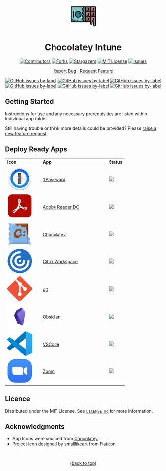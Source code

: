 <div align="center">
  
  <a href="https://github.com/ALARP-Solutions/Chocolatey-Intune">
    <img src="logo.png" alt="Logo" width="80" height="80">
  </a>

  <h1 id="top">Chocolatey Intune</h1>

  [![Contributors][contributors-shield]][contributors-url]
  [![Forks][forks-shield]][forks-url]
  [![Stargazers][stars-shield]][stars-url]
  [![MIT License][license-shield]][license-url]
  [![Issues][issues-shield]][issues-url]
  <br />
  
  [Report Bug](https://github.com/ALARP-Solutions/Chocolatey-Intune/issues/new?assignees=&labels=bug&template=bug_report.md&title=)
  ·
  [Request Feature](https://github.com/ALARP-Solutions/Chocolatey-Intune/issues/new?assignees=&labels=enhancement&template=feature_request.md&title=)
  
  [![GitHub issues by-label](https://img.shields.io/github/issues/ALARP-Solutions/Chocolatey-Intune/bug?color=red&label=Bugs&style=flat-square)](https://github.com/ALARP-Solutions/Chocolatey-Intune/labels/bug)
  [![GitHub issues by-label](https://img.shields.io/github/issues/ALARP-Solutions/Chocolatey-Intune/documentation?color=blue&label=Documentation&style=flat-square)](https://github.com/ALARP-Solutions/Chocolatey-Intune/labels/documentation)
  [![GitHub issues by-label](https://img.shields.io/github/issues/ALARP-Solutions/Chocolatey-Intune/enhancement?color=aqua&label=Enhancements&style=flat-square)](https://github.com/ALARP-Solutions/Chocolatey-Intune/labels/enhancement)
  [![GitHub issues by-label](https://img.shields.io/github/issues/ALARP-Solutions/Chocolatey-Intune/good%2520first%2520issue?color=purple&label=Good%20First%20Issue&style=flat-square)](https://github.com/ALARP-Solutions/Chocolatey-Intune/labels/good%20first%20issue)
  [![GitHub issues by-label](https://img.shields.io/github/issues/ALARP-Solutions/Chocolatey-Intune/Help%20Wanted?color=forestgreen&label=Help%20Wanted&style=flat-square)](https://github.com/ALARP-Solutions/Chocolatey-Intune/labels/help%20wanted)
  [![GitHub issues by-label](https://img.shields.io/github/issues/ALARP-Solutions/Chocolatey-Intune/security?color=black&label=Security&style=flat-square)](https://github.com/ALARP-Solutions/Chocolatey-Intune/labels/security)
  
</div>

## Getting Started

Instructions for use and any necessary prerequisities are listed within individual app folder.

Still having trouble or think more details could be provided? Please [raise a new feature request](https://github.com/ALARP-Solutions/Chocolatey-Intune/issues/new?assignees=&labels=documentation&template=feature_request.md&title=).

## Deploy Ready Apps

<div align="center">
  <table width="100%">
    <tr>
      <td width="100px"><b>Icon</b></td>
      <td width="200px"><b>App</b></td>
      <td width="auto"><b>Status</b></td>
    </tr>
    <tr>
      <td><a href="/1Password/README.md"><img src="/1Password/logo.png" alt="Logo" width="80" height="80"></a></td>
      <td><a href="/1Password/README.md">1Password</a></td>
      <td><img src="https://img.shields.io/badge/-Not%20Ready-red"></td>
    </tr>
    <tr>
      <td><a href="/Adobe%20Reader%20DC/README.md"><img src="/Adobe%20Reader%20DC/logo.png" alt="Logo" width="80" height="80"></a></td>
      <td><a href="/Adobe%20Reader%20DC/README.md">Adobe Reader DC</a></td>
      <td><img src="https://img.shields.io/badge/-Under%20Development-orange"></td>
    </tr>
    <tr>
      <td><a href="/Chocolatey/README.md"><img src="/Chocolatey/logo.png" alt="Logo" width="80" height="80"></a></td>
      <td><a href="/Chocolatey/README.md">Chocolatey</a></td>
      <td><img src="https://img.shields.io/badge/-Under%20Development-orange"></td>
    </tr>
    <tr>
      <td><a href="/Citrix-Workspace/README.md"><img src="/Citrix-Workspace/logo.png" alt="Logo" width="80" height="80"></a></td>
      <td><a href="/Citrix-Workspace/README.md">Citrix Workspace</a></td>
      <td><img src="https://img.shields.io/badge/-Working-green"></td>
    </tr>
    <tr>
      <td><a href="/Git/README.md"><img src="/Git/logo.png" alt="Logo" width="80" height="80"></a></td>
      <td><a href="/git/README.md">git</a></td>
      <td><img src="https://img.shields.io/badge/-Under%20Development-orange"></td>
    </tr>
    <tr>
      <td><a href="/Obsidian/README.md"><img src="/Obsidian/logo.png" alt="Logo" width="80" height="80"></a></td>
      <td><a href="/Obsidian/README.md">Obsidian</a></td>
      <td><img src="https://img.shields.io/badge/-Not%20Ready-red"></td>
    </tr>
    <tr>
      <td><a href="/VSCode/README.md"><img src="/VSCode/logo.png" alt="Logo" width="80" height="80"></a></td>
      <td><a href="/VSCode/README.md">VSCode</a></td>
      <td><img src="https://img.shields.io/badge/-Working-green"></td>
    </tr>
    <tr>
      <td><a href="/Zoom/README.md"><img src="/Zoom/logo.png" alt="Logo" width="80" height="80"></a></td>
      <td><a href="/Zoom/README.md">Zoom</a></td>
      <td><img src="https://img.shields.io/badge/-Working-green"></td>
    </tr>
  </table>
</div>

## Licence

Distributed under the MIT License. See [`LICENSE.md`](https://github.com/ALARP-Solutions/Chocolatey-Intune/blob/main/LICENSE.md) for more information.

## Acknowledgments

- App Icons were sourced from [Chocolatey](https://chocolatey.org/)
- Project icon designed by [smalllikeart](https://www.flaticon.com/authors/smalllikeart) from [Flaticon](https://www.flaticon.com/)

</br>
<p align="center">(<a href="#top">back to top</a>)</p>

[contributors-shield]: https://img.shields.io/github/contributors/ALARP-Solutions/Chocolatey-Intune.svg?style=for-the-badge
[contributors-url]: https://github.com/ALARP-Solutions/Chocolatey-Intune/graphs/contributors
[forks-shield]: https://img.shields.io/github/forks/ALARP-Solutions/Chocolatey-Intune.svg?style=for-the-badge
[forks-url]: https://github.com/ALARP-Solutions/Chocolatey-Intune/network/members
[stars-shield]: https://img.shields.io/github/stars/ALARP-Solutions/Chocolatey-Intune.svg?style=for-the-badge
[stars-url]: https://github.com/ALARP-Solutions/Chocolatey-Intune/stargazers
[issues-shield]: https://img.shields.io/github/issues/ALARP-Solutions/Chocolatey-Intune.svg?style=for-the-badge
[issues-url]: https://github.com/ALARP-Solutions/Chocolatey-Intune/issues
[license-shield]: https://img.shields.io/github/license/ALARP-Solutions/Chocolatey-Intune.svg?style=for-the-badge
[license-url]: https://github.com/ALARP-Solutions/Chocolatey-Intune/blob/master/LICENSE.txt